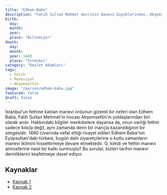 ```yaml
---
title: "Edhem Baba"
description: "Fatih Sultan Mehmet devrinin manevi büyüklerinden, Akşemsettin'in yoldaşı olduğuna inanılan bir Veli."
birth:
  day:
  month:
  year:
  place: "Bilinmiyor"
death:
  day:
  month:
  year: 1460
  place: "İstanbul"
category: "Devlet Adamları"
tags:
  - Fetih
  - Maneviyat
  - Akşemsettin
image: "/person/edhem-baba.jpg"
featured: false
draft: false
---
```


İstanbul'un fethine katılan manevi ordunun gizemli bir neferi olan Edhem Baba, Fatih Sultan Mehmet'in hocası Akşemsettin'in yoldaşlarından biri olarak anılır. Hakkındaki bilgiler menkıbelere dayansa da, onun varlığı fethin sadece kılıçla değil, aynı zamanda derin bir inançla kazanıldığının bir simgesidir. 1460 civarında vefat ettiği rivayet edilen Edhem Baba'nın Eyüpsultan'daki türbesi, bugün dahi ziyaretçilerine o kutlu zamanların manevi iklimini hissettirmeye devam etmektedir. O, kimdi ve fethin manevi atmosferine nasıl bir katkı sunmuştu? Bu sorular, bizleri tarihin manevi derinliklerini keşfetmeye davet ediyor.

## Kaynaklar

- [Kaynak 1](https://www.eyupsultan.bel.tr/tr/main/pages/hazreti-ethem-turbesi/231)
- [Kaynak 2](https://kulturenvanteri.com/yer/edhem-baba-turbesi/)